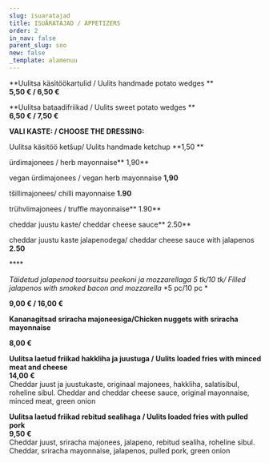 ```yaml
---
slug: isuaratajad
title: ISUÄRATAJAD / APPETIZERS
order: 2
in_nav: false
parent_slug: soo
new: false
_template: alamenuu
---
```


**Uulitsa käsitöökartulid / Uulits handmade potato wedges **\
**5,50 € / 6,50 €**

**Uulitsa bataadifriikad  / Uulits sweet potato wedges **\
**6,50 € / 7,50 €**

**VALI KASTE: / CHOOSE THE DRESSING:**

Uulitsa käsitöö ketšup/ Uulits handmade ketchup  **1,50 **

ürdimajonees / herb mayonnaise** 1,90**

vegan ürdimajonees / vegan herb mayonnaise **1,90**

<span class="spicy"></span>
tšillimajonees/ chilli mayonnaise **1.90**

trühvlimajonees / truffle mayonnaise** 1.90**

cheddar juustu kaste/ cheddar cheese sauce** 2.50**

<span class="spicy"></span>
cheddar juustu kaste jalapenodega/ cheddar cheese sauce with jalapenos **2.50**

****\
</span>


<span class="special"></span> <span class="spicy"></span>  

**Täidetud jalapenod toorsuitsu peekoni ja mozzarellaga 5 tk/10 tk/ Filled jalapenos with smoked bacon* *and mozzarella** *5 pc/10 pc *

**9,00 € / 16,00 €**

**Kananagitsad sriracha majoneesiga/Chicken nuggets with sriracha mayonnaise**

**8,00 €**

**Uulitsa laetud friikad hakkliha ja juustuga / Uulits loaded fries with minced meat and cheese**\
**14,00 €**\
<span class="koostis">Cheddar juust ja juustukaste, originaal majonees, hakkliha, salatisibul, roheline sibul. Cheddar and cheddar cheese sauce, original mayonnaise, minced meat, green onion</span>

<span class="special"></span> <span class="spicy"></span>
**Uulitsa laetud friikad rebitud sealihaga / Uulits loaded fries with pulled pork**\
**9,50 €**\
<span class="koostis">Cheddar juust, sriracha majonees, jalapeno, rebitud sealiha, roheline sibul. Cheddar, sriracha mayonnaise, jalapenos, pulled pork, green onion</span>
